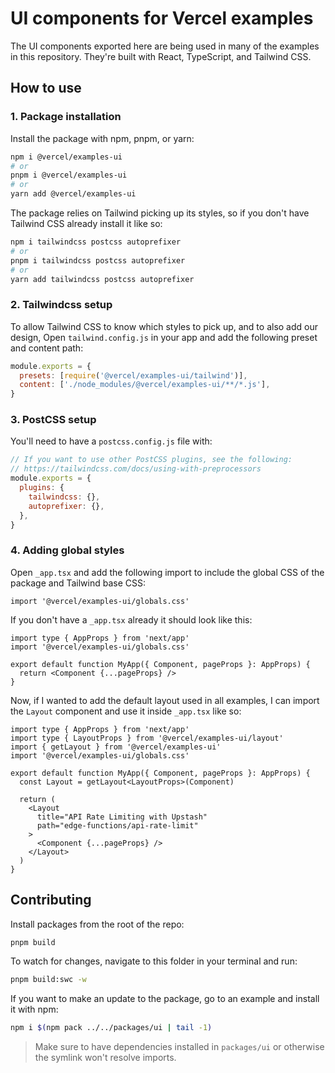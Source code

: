 # UI components for Vercel examples

The UI components exported here are being used in many of the examples in this repository. They're built with React, TypeScript, and Tailwind CSS.

## How to use

### 1. Package installation

Install the package with npm, pnpm, or yarn:

```bash
npm i @vercel/examples-ui
# or
pnpm i @vercel/examples-ui
# or
yarn add @vercel/examples-ui
```

The package relies on Tailwind picking up its styles, so if you don't have Tailwind CSS already install it like so:

```bash
npm i tailwindcss postcss autoprefixer
# or
pnpm i tailwindcss postcss autoprefixer
# or
yarn add tailwindcss postcss autoprefixer
```

### 2. Tailwindcss setup

To allow Tailwind CSS to know which styles to pick up, and to also add our design, Open `tailwind.config.js` in your app and add the following preset and content path:

```js
module.exports = {
  presets: [require('@vercel/examples-ui/tailwind')],
  content: ['./node_modules/@vercel/examples-ui/**/*.js'],
}
```

### 3. PostCSS setup

You'll need to have a `postcss.config.js` file with:

```js
// If you want to use other PostCSS plugins, see the following:
// https://tailwindcss.com/docs/using-with-preprocessors
module.exports = {
  plugins: {
    tailwindcss: {},
    autoprefixer: {},
  },
}
```

### 4. Adding global styles

Open `_app.tsx` and add the following import to include the global CSS of the package and Tailwind base CSS:

```tsx
import '@vercel/examples-ui/globals.css'
```

If you don't have a `_app.tsx` already it should look like this:

```tsx
import type { AppProps } from 'next/app'
import '@vercel/examples-ui/globals.css'

export default function MyApp({ Component, pageProps }: AppProps) {
  return <Component {...pageProps} />
}
```

Now, if I wanted to add the default layout used in all examples, I can import the `Layout` component and use it inside `_app.tsx` like so:

```tsx
import type { AppProps } from 'next/app'
import type { LayoutProps } from '@vercel/examples-ui/layout'
import { getLayout } from '@vercel/examples-ui'
import '@vercel/examples-ui/globals.css'

export default function MyApp({ Component, pageProps }: AppProps) {
  const Layout = getLayout<LayoutProps>(Component)

  return (
    <Layout
      title="API Rate Limiting with Upstash"
      path="edge-functions/api-rate-limit"
    >
      <Component {...pageProps} />
    </Layout>
  )
}
```

## Contributing

Install packages from the root of the repo:

```bash
pnpm build
```

To watch for changes, navigate to this folder in your terminal and run:

```bash
pnpm build:swc -w
```

If you want to make an update to the package, go to an example and install it with npm:

```bash
npm i $(npm pack ../../packages/ui | tail -1)
```

> Make sure to have dependencies installed in `packages/ui` or otherwise the symlink won't resolve imports.
